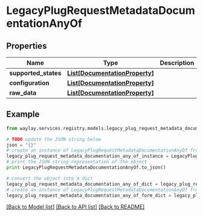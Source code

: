 # LegacyPlugRequestMetadataDocumentationAnyOf


## Properties

Name | Type | Description | Notes
------------ | ------------- | ------------- | -------------
**supported_states** | [**List[DocumentationProperty]**](DocumentationProperty.md) |  | [optional] 
**configuration** | [**List[DocumentationProperty]**](DocumentationProperty.md) |  | [optional] 
**raw_data** | [**List[DocumentationProperty]**](DocumentationProperty.md) |  | [optional] 

## Example

```python
from waylay.services.registry.models.legacy_plug_request_metadata_documentation_any_of import LegacyPlugRequestMetadataDocumentationAnyOf

# TODO update the JSON string below
json = "{}"
# create an instance of LegacyPlugRequestMetadataDocumentationAnyOf from a JSON string
legacy_plug_request_metadata_documentation_any_of_instance = LegacyPlugRequestMetadataDocumentationAnyOf.from_json(json)
# print the JSON string representation of the object
print LegacyPlugRequestMetadataDocumentationAnyOf.to_json()

# convert the object into a dict
legacy_plug_request_metadata_documentation_any_of_dict = legacy_plug_request_metadata_documentation_any_of_instance.to_dict()
# create an instance of LegacyPlugRequestMetadataDocumentationAnyOf from a dict
legacy_plug_request_metadata_documentation_any_of_form_dict = legacy_plug_request_metadata_documentation_any_of.from_dict(legacy_plug_request_metadata_documentation_any_of_dict)
```
[[Back to Model list]](../README.md#documentation-for-models) [[Back to API list]](../README.md#documentation-for-api-endpoints) [[Back to README]](../README.md)


